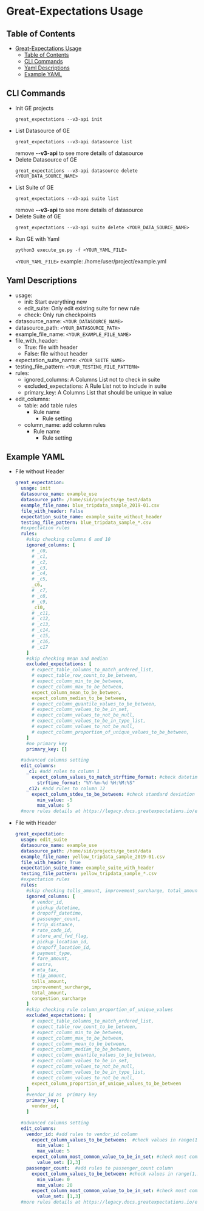 Great-Expectations Usage
===
## Table of Contents
- [Great-Expectations Usage](#Great-Expectations-Usage)
  - [Table of Contents](#Table-of-Contents)
  - [CLI Commands](#CLI-Commands)
  - [Yaml Descriptions](#Yaml-Descriptions)
  - [Example YAML](#Example-YAML)

## CLI Commands
- Init GE projects
    ```
    great_expectations --v3-api init
    ```
- List Datasource of GE
    ```
    great_expectations --v3-api datasource list
    ```
    remove **--v3-api** to see more details of datasource
- Delete Datasource of GE
    ```
    great_expectations --v3-api datasource delete <YOUR_DATA_SOURCE_NAME>
    ```
- List Suite of GE
    ```
    great_expectations --v3-api suite list
    ```
    remove **--v3-api** to see more details of datasource
- Delete Suite of GE
    ```
    great_expectations --v3-api suite delete <YOUR_DATA_SOURCE_NAME>
    ```
- Run GE with Yaml
    ```
    python3 execute_ge.py -f <YOUR_YAML_FILE>
    ```
    `<YOUR_YAML_FILE>` example: /home/user/project/example.yml

## Yaml Descriptions
- usage:
    * init: Start everything new
    * edit_suite: Only edit existing suite for new rule
    * check: Only run checkpoints 
- datasource_name: `<YOUR_DATASOURCE_NAME>`
- datasource_path: `<YOUR_DATASOURCE_PATH>`
- example_file_name: `<YOUR_EXAMPLE_FILE_NAME>`
- file_with_header: 
    * True:  file with header
    * False: file without header
- expectation_suite_name: `<YOUR_SUITE_NAME>`
- testing_file_pattern: `<YOUR_TESTING_FILE_PATTERN>`
- rules:
    * ignored_columns: A Columns List not to check in suite
    * excluded_expectations: A Rule List not to include in suite
    * primary_key: A Columns List that should be unique in value
- edit_columns:
    * table: add table rules
        - Rule name 
            - Rule setting
    * column_name: add column rules
        - Rule name
            - Rule setting

## Example YAML

* File without Header
    ```yaml
    great_expectation:
      usage: init
      datasource_name: example_use
      datasource_path: /home/sid/projects/ge_test/data
      example_file_name: blue_tripdata_sample_2019-01.csv
      file_with_header: False
      expectation_suite_name: example_suite_without_header
      testing_file_pattern: blue_tripdata_sample_*.csv
      #expectation rules
      rules:
        #skip checking columns 6 and 10
        ignored_columns: [
          # _c0, 
          # _c1, 
          # _c2, 
          # _c3, 
          # _c4, 
          # _c5, 
          _c6, 
          # _c7, 
          # _c8, 
          # _c9, 
          _c10, 
          # _c11, 
          # _c12, 
          # _c13, 
          # _c14, 
          # _c15, 
          # _c16, 
          # _c17
        ]
        #skip checking mean and median
        excluded_expectations: [
          # expect_table_columns_to_match_ordered_list,
          # expect_table_row_count_to_be_between,
          # expect_column_min_to_be_between,
          # expect_column_max_to_be_between,
          expect_column_mean_to_be_between,
          expect_column_median_to_be_between,
          # expect_column_quantile_values_to_be_between,
          # expect_column_values_to_be_in_set,
          # expect_column_values_to_not_be_null,
          # expect_column_values_to_be_in_type_list,
          # expect_column_values_to_not_be_null,
          # expect_column_proportion_of_unique_values_to_be_between,
        ]
        #no primary key
        primary_key: []

      #advanced columns setting
      edit_columns:
        _c1: #add rules to column 1
          expect_column_values_to_match_strftime_format: #check datetime str format
            strftime_format: "%Y-%m-%d %H:%M:%S"
        _c12: #add rules to column 12
          expect_column_stdev_to_be_between: #check standard deviation
            min_value: -5
            max_value: 5
      #more rules details at https://legacy.docs.greatexpectations.io/en/stable/autoapi/great_expectations/expectations/index.html


* File with Header
    ```yaml
    great_expectation:
      usage: edit_suite
      datasource_name: example_use
      datasource_path: /home/sid/projects/ge_test/data
      example_file_name: yellow_tripdata_sample_2019-01.csv
      file_with_header: True
      expectation_suite_name: example_suite_with_header
      testing_file_pattern: yellow_tripdata_sample_*.csv
      #expectation rules
      rules:
        #skip checking tolls_amount, improvement_surcharge, total_amount, congestion_surcharge
        ignored_columns: [
          # vendor_id, 
          # pickup_datetime, 
          # dropoff_datetime, 
          # passenger_count, 
          # trip_distance, 
          # rate_code_id, 
          # store_and_fwd_flag, 
          # pickup_location_id, 
          # dropoff_location_id, 
          # payment_type, 
          # fare_amount, 
          # extra, 
          # mta_tax, 
          # tip_amount, 
          tolls_amount, 
          improvement_surcharge, 
          total_amount, 
          congestion_surcharge
        ]
        #skip checking rule column_proportion_of_unique_values
        excluded_expectations: [
          # expect_table_columns_to_match_ordered_list,
          # expect_table_row_count_to_be_between,
          # expect_column_min_to_be_between,
          # expect_column_max_to_be_between,
          # expect_column_mean_to_be_between,
          # expect_column_median_to_be_between,
          # expect_column_quantile_values_to_be_between,
          # expect_column_values_to_be_in_set,
          # expect_column_values_to_not_be_null,
          # expect_column_values_to_be_in_type_list,
          # expect_column_values_to_not_be_null,
          expect_column_proportion_of_unique_values_to_be_between
        ]
        #vendor_id as  primary key
        primary_key: [
          vendor_id,
        ]

      #advanced columns setting
      edit_columns:
        vendor_id: #add rules to vendor_id column
          expect_column_values_to_be_between:  #check values in range(1,10)
            min_value: 1
            max_value: 5
          expect_column_most_common_value_to_be_in_set: #check most common value in [0,2,5]
            value_set: [2,3]
        passenger_count:  #add rules to passenger_count column
          expect_column_values_to_be_between: #check values in range(1,20)
            min_value: 0
            max_value: 20
          expect_column_most_common_value_to_be_in_set: #check most common value in [1,2,3]
            value_set: [1,3]
      #more rules details at https://legacy.docs.greatexpectations.io/en/stable/autoapi/great_expectations/expectations/index.html